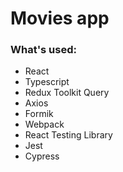 # Movies app

### What's used:
* React
* Typescript
* Redux Toolkit Query
* Axios
* Formik
* Webpack
* React Testing Library
* Jest
* Cypress
